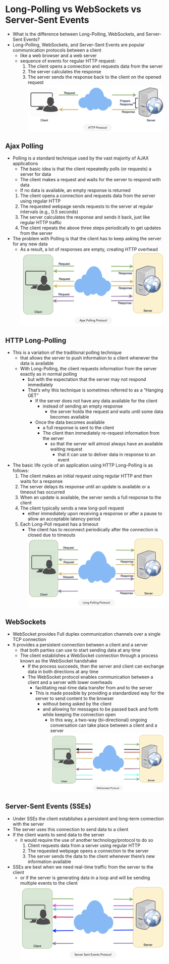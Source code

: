 # Long-Polling vs WebSockets vs Server-Sent Events
* What is the difference between Long-Polling, WebSockets, and Server-Sent Events?
* Long-Polling, WebSockets, and Server-Sent Events are popular communication protocols between a client
  * like a web browser and a web server
  * sequence of events for regular HTTP request:
    1. The client opens a connection and requests data from the server
    2. The server calculates the response
    3. The server sends the response back to the client on the opened request
![alt text](https://github.com/reshinto/Basic_technologies_revision/raw/master/interviewPrep/system_design/images/httpProtocol.png "HTTP Protocol")
## Ajax Polling
* Polling is a standard technique used by the vast majority of AJAX applications
  * The basic idea is that the client repeatedly polls (or requests) a server for data
  * The client makes a request and waits for the server to respond with data
  * If no data is available, an empty response is returned
  1. The client opens a connection and requests data from the server using regular HTTP
  2. The requested webpage sends requests to the server at regular intervals (e.g., 0.5 seconds)
  3. The server calculates the response and sends it back, just like regular HTTP traffic
  4. The client repeats the above three steps periodically to get updates from the server
* The problem with Polling is that the client has to keep asking the server for any new data
  * As a result, a lot of responses are empty, creating HTTP overhead
![alt text](https://github.com/reshinto/Basic_technologies_revision/raw/master/interviewPrep/system_design/images/ajaxPollingProtocol.png "Ajax Polling Protocol")
## HTTP Long-Polling
* This is a variation of the traditional polling technique
  * that allows the server to push information to a client whenever the data is available
  * With Long-Polling, the client requests information from the server exactly as in normal polling
    * but with the expectation that the server may not respond immediately
    * That’s why this technique is sometimes referred to as a “Hanging GET”
      * If the server does not have any data available for the client
        * instead of sending an empty response
          * the server holds the request and waits until some data becomes available
      * Once the data becomes available
        * a full response is sent to the client
        * The client then immediately re-request information from the server
          * so that the server will almost always have an available waiting request
            * that it can use to deliver data in response to an event
* The basic life cycle of an application using HTTP Long-Polling is as follows:
  1. The client makes an initial request using regular HTTP and then waits for a response
  2. The server delays its response until an update is available or a timeout has occurred
  3. When an update is available, the server sends a full response to the client
  4. The client typically sends a new long-poll request
      * either immediately upon receiving a response or after a pause to allow an acceptable latency period
  5. Each Long-Poll request has a timeout
      * The client has to reconnect periodically after the connection is closed due to timeouts
![alt text](https://github.com/reshinto/Basic_technologies_revision/raw/master/interviewPrep/system_design/images/longPollingProtocol.png "Long Polling Protocol")
## WebSockets
* WebSocket provides Full duplex communication channels over a single TCP connection
* It provides a persistent connection between a client and a server
  * that both parties can use to start sending data at any time
  * The client establishes a WebSocket connection through a process known as the WebSocket handshake
    * If the process succeeds, then the server and client can exchange data in both directions at any time
    * The WebSocket protocol enables communication between a client and a server with lower overheads
      * facilitating real-time data transfer from and to the server
      * This is made possible by providing a standardized way for the server to send content to the browser
        * without being asked by the client
        * and allowing for messages to be passed back and forth while keeping the connection open
          * In this way, a two-way (bi-directional) ongoing conversation can take place between a client and a server
![alt text](https://github.com/reshinto/Basic_technologies_revision/raw/master/interviewPrep/system_design/images/websocketsProtocol.png "WebSockets Protocol")
## Server-Sent Events (SSEs)
* Under SSEs the client establishes a persistent and long-term connection with the server
* The server uses this connection to send data to a client
* If the client wants to send data to the server
  * it would require the use of another technology/protocol to do so
    1. Client requests data from a server using regular HTTP
    2. The requested webpage opens a connection to the server
    3. The server sends the data to the client whenever there’s new information available
* SSEs are best when we need real-time traffic from the server to the client
  * or if the server is generating data in a loop and will be sending multiple events to the client
![alt text](https://github.com/reshinto/Basic_technologies_revision/raw/master/interviewPrep/system_design/images/serverSentEventsProtocol.png "Server Sent Events Protocol")
